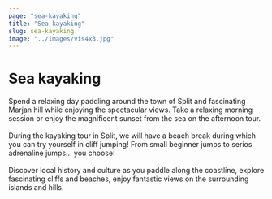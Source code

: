 ```yaml
---
page: "sea-kayaking"
title: "Sea kayaking"
slug: sea-kayaking
image: "../images/vis4x3.jpg"
---
```


# Sea kayaking

Spend a relaxing day paddling around the town of Split and fascinating Marjan hill while enjoying the spectacular views. Take a relaxing morning session or enjoy the magnificent sunset from the sea on the afternoon tour.
<br /> <br /> 
During the kayaking tour in Split, we will have a beach break during which you can try yourself in cliff jumping! From small beginner jumps to serios adrenaline jumps... you choose!
<br /> <br /> 
Discover local history and culture as you paddle along the coastline, explore fascinating cliffs and beaches, enjoy fantastic views on the surrounding islands and hills.
<br /> <br /> 

